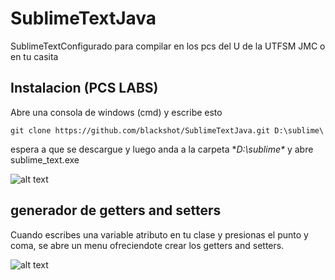 # SublimeTextJava
SublimeTextConfigurado para compilar en los pcs del U de la UTFSM JMC o en tu casita

## Instalacion (PCS LABS)

Abre una consola de windows (cmd) y escribe esto

```git clone https://github.com/blackshot/SublimeTextJava.git D:\sublime\```

espera a que se descargue y luego anda a la carpeta **D:\sublime\** y abre sublime_text.exe

![alt text](https://i.imgur.com/cPJT2Cv.png)

## generador de getters and setters 

Cuando escribes una variable atributo en tu clase y presionas el punto y coma, se abre un menu ofreciendote crear los getters and setters.

![alt text](https://i.imgur.com/1qUhIoy.png)
